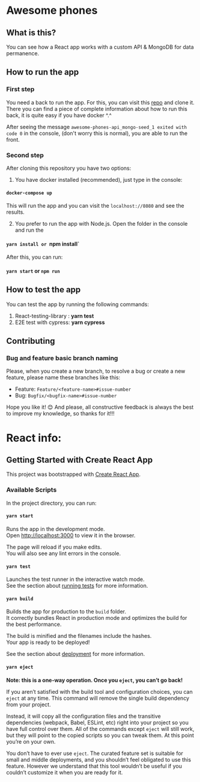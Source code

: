 # Awesome phones

## What is this?
You can see how a React app works with a custom API & MongoDB for data permanence.


## How to run the app
### First step
You need a back to run the app. For this, you can visit this [repo](https://github.com/ElenaMLopez/awesome-phones-api) and clone it. There you can find a piece of complete information about how to run this back, it is quite easy if you have docker ^.^

After seeing the message `awesome-phones-api_mongo-seed_1 exited with code 0` in the console, (don't worry this is normal), you are able to run the front.

### Second step
After cloning this repository you have two options:
1. You have docker installed (recommended), just type in the console:
#### `docker-compose up`
This will run the app and you can visit the `localhost://8080` and see the results.

2. You prefer to run the app with Node.js. Open the folder in the console and run the 
#### `yarn install or `npm install`
After this, you can run:
#### `yarn start` or `npm run`

## How to test the app 

You can test the app by running the following commands:
1. React-testing-library : **yarn test**
2. E2E test with cypress: **yarn cypress**

## Contributing

### Bug and feature basic branch naming

Please, when you create a new branch, to resolve a bug or create a new feature, please name these branches like this:
- Feature: `Feature/<feature-name>#issue-number`
- Bug: `Bugfix/<bugfix-name>#issue-number`


Hope you like it! 😊 
And please, all constructive feedback is always the best to improve my knowledge, so thanks for it!!!


# React info:

## Getting Started with Create React App

This project was bootstrapped with [Create React App](https://github.com/facebook/create-react-app).

### Available Scripts

In the project directory, you can run:

#### `yarn start`

Runs the app in the development mode.\
Open [http://localhost:3000](http://localhost:3000) to view it in the browser.

The page will reload if you make edits.\
You will also see any lint errors in the console.

#### `yarn test`

Launches the test runner in the interactive watch mode.\
See the section about [running tests](https://facebook.github.io/create-react-app/docs/running-tests) for more information.

#### `yarn build`

Builds the app for production to the `build` folder.\
It correctly bundles React in production mode and optimizes the build for the best performance.

The build is minified and the filenames include the hashes.\
Your app is ready to be deployed!

See the section about [deployment](https://facebook.github.io/create-react-app/docs/deployment) for more information.

#### `yarn eject`

**Note: this is a one-way operation. Once you `eject`, you can’t go back!**

If you aren’t satisfied with the build tool and configuration choices, you can `eject` at any time. This command will remove the single build dependency from your project.

Instead, it will copy all the configuration files and the transitive dependencies (webpack, Babel, ESLint, etc) right into your project so you have full control over them. All of the commands except `eject` will still work, but they will point to the copied scripts so you can tweak them. At this point you’re on your own.

You don’t have to ever use `eject`. The curated feature set is suitable for small and middle deployments, and you shouldn’t feel obligated to use this feature. However we understand that this tool wouldn’t be useful if you couldn’t customize it when you are ready for it.
